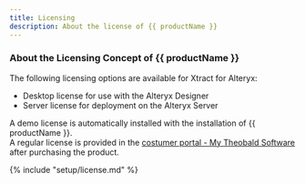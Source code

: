 ```yaml
---
title: Licensing
description: About the license of {{ productName }}
---
```


### About the Licensing Concept of {{ productName }}

The following licensing options are available for Xtract for Alteryx:

- Desktop license for use with the Alteryx Designer
- Server license for deployment on the Alteryx Server

A demo license is automatically installed with the installation of {{ productName }}.<br>
A regular license is provided in the [costumer portal - My Theobald Software](https://my.theobald-software.com/) after purchasing the product. 

{% include "setup/license.md" %}


